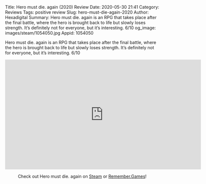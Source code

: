 Title: Hero must die. again (2020) Review
Date: 2020-05-30 21:41
Category: Reviews
Tags: positive review
Slug: hero-must-die-again-2020
Author: Hexadigital
Summary: Hero must die. again is an RPG that takes place after the final battle, where the hero is brought back to life but slowly loses strength. It’s definitely not for everyone, but it’s interesting. 6/10
og_image: images/steam/1054050.jpg
Appid: 1054050

Hero must die. again is an RPG that takes place after the final battle, where the hero is brought back to life but slowly loses strength. It’s definitely not for everyone, but it’s interesting. 6/10

<center><iframe src="https://www.youtube.com/embed/ZUGCMLkct5E?feature=oembed" allow="accelerometer; autoplay; encrypted-media; gyroscope; picture-in-picture" width="640" height="360" frameborder="0"></iframe>

Check out Hero must die. again on [Steam](https://store.steampowered.com/app/1054050/?curator_clanid=34633900) or [Remember.Games](https://remember.games/game/730/)!</center>
